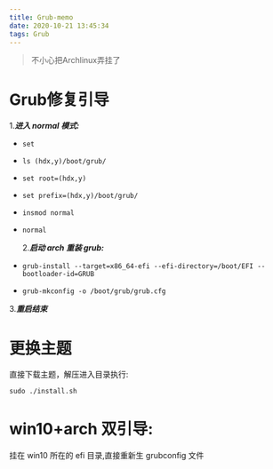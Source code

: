```yaml
---
title: Grub-memo
date: 2020-10-21 13:45:34
tags: Grub
---
```

> 不小心把Archlinux弄挂了

# Grub修复引导
1.**_进入 normal 模式:_**

-     set
-     ls (hdx,y)/boot/grub/
-     set root=(hdx,y)
-     set prefix=(hdx,y)/boot/grub/
-     insmod normal
-     normal
  2.**_启动 arch 重装 grub:_**
-     grub-install --target=x86_64-efi --efi-directory=/boot/EFI --bootloader-id=GRUB

-     grub-mkconfig -o /boot/grub/grub.cfg

3.**_重启结束_**

# 更换主题

直接下载主题，解压进入目录执行:

    sudo ./install.sh

# win10+arch 双引导:

挂在 win10 所在的 efi 目录,直接重新生 grubconfig 文件
